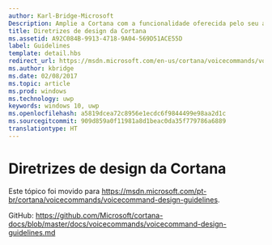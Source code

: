 ```yaml
---
author: Karl-Bridge-Microsoft
Description: Amplie a Cortana com a funcionalidade oferecida pelo seu aplicativo, usando comandos de voz.
title: Diretrizes de design da Cortana
ms.assetid: A92C084B-9913-4718-9A04-569D51ACE55D
label: Guidelines
template: detail.hbs
redirect_url: https://msdn.microsoft.com/en-us/cortana/voicecommands/voicecommand-design-guidelines
ms.author: kbridge
ms.date: 02/08/2017
ms.topic: article
ms.prod: windows
ms.technology: uwp
keywords: windows 10, uwp
ms.openlocfilehash: a5819dcea72c8956e1ecdc6f9844499e98aa2d1c
ms.sourcegitcommit: 909d859a0f11981a8d1beac0da35f779786a6889
translationtype: HT
---
```

# <a name="cortana-design-guidelines"></a>Diretrizes de design da Cortana

Este tópico foi movido para https://msdn.microsoft.com/pt-br/cortana/voicecommands/voicecommand-design-guidelines.

GitHub: https://github.com/Microsoft/cortana-docs/blob/master/docs/voicecommands/voicecommand-design-guidelines.md
